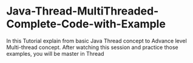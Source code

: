 # Java-Thread-MultiThreaded-Complete-Code-with-Example
In this Tutorial explain from basic Java Thread concept to Advance level Multi-thread concept. After watching this session and practice those examples, you will be master in Thread
